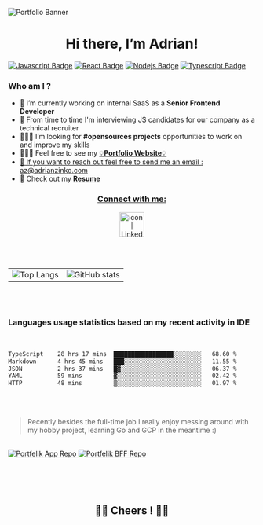 ![Portfolio Banner](https://azinko.s3.eu-central-1.amazonaws.com/banner.png)

<h1 align="center">
  Hi there, I’m Adrian!
</h1>

 [![Javascript Badge](https://img.shields.io/badge/-Javascript-F0DB4F?style=for-the-badge&labelColor=black&logo=javascript&logoColor=F0DB4F)](#) [![React Badge](https://img.shields.io/badge/-React-61DBFB?style=for-the-badge&labelColor=black&logo=react&logoColor=61DBFB)](#) [![Nodejs Badge](https://img.shields.io/badge/-Nodejs-3C873A?style=for-the-badge&labelColor=black&logo=node.js&logoColor=3C873A)](#) [![Typescript Badge](https://img.shields.io/badge/-Typescript-007acc?style=for-the-badge&labelColor=black&logo=typescript&logoColor=007acc)](#)

<h3 align="left">Who am I ?</h3>

- 👀 I’m currently working on internal SaaS as a **Senior Frontend Developer**
- :newspaper: From time to time I'm interviewing JS candidates for our company as a technical recruiter
- 👨🏻‍💻 I’m looking for **#opensources projects** opportunities to work on and improve my skills
- 👷🏻‍♂️ Feel free to see my <a href="https://adrianzinko.com" target="_blank">:bulb:**Portfolio Website**:bulb:
- 📨 If you want to reach out feel free to send me an email : <a href="mailto:az@adrianzinko.com">az@adrianzinko.com</a>
- :paperclip: Check out my <a href="https://career-az.s3.eu-north-1.amazonaws.com/CV_ADRIAN_ZINKO.pdf" target="_blank">**Resume**

<h3 align="center">Connect with me:</h3>
 
<p align="center" >
<a href="https://www.linkedin.com/in/adrian-zinko/" target="_blank"><img src="https://user-images.githubusercontent.com/61510923/155706452-ceb6a5a7-89e7-43ef-8239-f7dc23c68586.png" alt="icon | LinkedIn" width="50px"/>
</a>
</p>

<br /><br />

<table>
  <tr>
    <td><img src="https://github-readme-stats.vercel.app/api/top-langs/?username=adrianghub&layout=compact" alt="Top Langs"></td>
    <td><img src="https://github-readme-stats.vercel.app/api?username=adrianghub&show_icons=true&theme=dracula&count_private=true" alt="GitHub stats"></td>
  </tr>
</table>

<br /><br />

<h3>Languages usage statistics based on my recent activity in IDE</h3>

<br />

<!--START_SECTION:waka-->

```txt
TypeScript    28 hrs 17 mins  █████████████████░░░░░░░░   68.60 %
Markdown      4 hrs 45 mins   ███░░░░░░░░░░░░░░░░░░░░░░   11.55 %
JSON          2 hrs 37 mins   █▓░░░░░░░░░░░░░░░░░░░░░░░   06.37 %
YAML          59 mins         ▓░░░░░░░░░░░░░░░░░░░░░░░░   02.42 %
HTTP          48 mins         ▒░░░░░░░░░░░░░░░░░░░░░░░░   01.97 %
```

<!--END_SECTION:waka-->


<br /><br />

> Recently besides the full-time job I really enjoy messing around with my hobby project, learning Go and GCP in the meantime :)

<br />

<div>
  <a href="https://github.com/adrianghub/portfelik">
    <img src="https://github-readme-stats.vercel.app/api/pin/?username=adrianghub&repo=portfelik" alt="Portfelik App Repo" />
  </a>
  <a href="https://github.com/adrianghub/portfelik-bff">
    <img src="https://github-readme-stats.vercel.app/api/pin/?username=adrianghub&repo=portfelik-bff" alt="Portfelik BFF Repo" />
  </a>
</div>

<br /><br /><br />

<h2 align="center">👋🏻 Cheers ! 👋🏻</h2>

